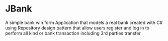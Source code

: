 # JBank
A simple bank win form Application that models a real bank created with C# using Repository design pattern that allow users register and log in to perform all kind or bank transaction
including 3rd parties transfer
